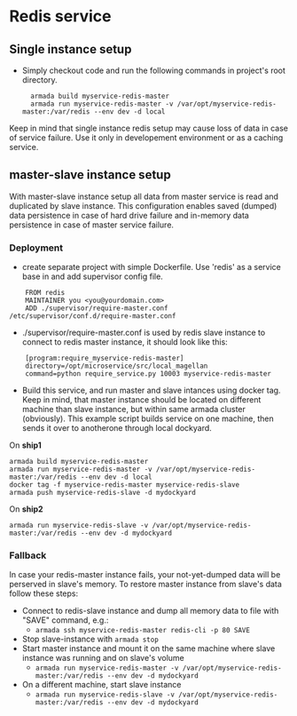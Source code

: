 # Redis service

## Single instance setup
- Simply checkout code and run the following commands in project's root directory.


        armada build myservice-redis-master
        armada run myservice-redis-master -v /var/opt/myservice-redis-master:/var/redis --env dev -d local
        

Keep in mind that single instance redis setup may cause loss of data in case of service failure.
Use it only in developement environment or as a caching service.


## master-slave instance setup
With master-slave instance setup all data from master service is read and 
duplicated by slave instance. This configuration enables saved (dumped) data 
persistence in case of hard drive failure and in-memory data persistence 
in case of master service failure.

### Deployment
- create separate project with simple Dockerfile. Use 'redis' as a service base 
in and add supervisor config file.

```
    FROM redis
    MAINTAINER you <you@yourdomain.com>
    ADD ./supervisor/require-master.conf /etc/supervisor/conf.d/require-master.conf
```

- ./supervisor/require-master.conf is used by redis slave instance to connect to 
redis master instance, it should look like this:

```
    [program:require_myservice-redis-master]
    directory=/opt/microservice/src/local_magellan
    command=python require_service.py 10003 myservice-redis-master
```
    
- Build this service, and run master and slave intances using docker tag. 
Keep in mind, that master instance should be located on different machine than 
slave instance, but within same armada cluster (obviously).
This example script builds service on one machine, then sends it over to 
anotherone through local dockyard.

On **ship1**

    armada build myservice-redis-master
    armada run myservice-redis-master -v /var/opt/myservice-redis-master:/var/redis --env dev -d local
    docker tag -f myservice-redis-master myservice-redis-slave
    armada push myservice-redis-slave -d mydockyard
    

On **ship2**

    armada run myservice-redis-slave -v /var/opt/myservice-redis-master:/var/redis --env dev -d mydockyard
    
### Fallback
In case your redis-master instance fails, your not-yet-dumped data will be perserved in slave's memory. 
To restore master instance from slave's data follow these steps:

- Connect to redis-slave instance and dump all memory data to file with "SAVE" command, e.g.:
    - `armada ssh myservice-redis-master redis-cli -p 80 SAVE`
- Stop slave-instance with `armada stop`
- Start master instance and mount it on the same machine where slave instance was running and on slave's volume 
    - `armada run myservice-redis-master -v /var/opt/myservice-redis-master:/var/redis --env dev -d mydockyard`
- On a different machine, start slave instance 
    - `armada run myservice-redis-slave -v /var/opt/myservice-redis-master:/var/redis --env dev -d mydockyard`
